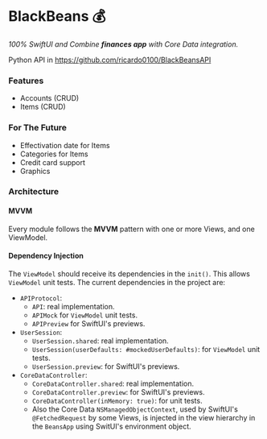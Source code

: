 # BlackBeans 💰

_100% SwiftUI and Combine **finances app** with Core Data integration._

Python API in https://github.com/ricardo0100/BlackBeansAPI

### Features

- Accounts (CRUD)
- Items (CRUD)

### For The Future

- Effectivation date for Items
- Categories for Items
- Credit card support
- Graphics

### Architecture

#### MVVM
Every module follows the **MVVM** pattern with one or more Views, and one ViewModel.

#### Dependency Injection

The `ViewModel` should receive its dependencies in the `init()`. This allows `ViewModel` unit tests.
The current dependencies in the project are:

- `APIProtocol`: 
  - `API`: real implementation.
  - `APIMock` for `ViewModel` unit tests.
  - `APIPreview` for SwiftUI's previews.
- `UserSession`: 
  - `UserSession.shared`: real implementation.
  - `UserSession(userDefaults: #mockedUserDefaults)`: for `ViewModel` unit tests.
  - `UserSession.preview`: for SwiftUI's previews.
- `CoreDataController`:
  - `CoreDataController.shared`: real implementation.
  - `CoreDataController.preview`: for SwiftUI's previews.
  - `CoreDataController(inMemory: true)`: for unit tests.
  - Also the Core Data `NSManagedObjectContext`, used by SwiftUI's `@FetchedRequest` by some Views, is injected in the view hierarchy in the `BeansApp` using SwitUI's environment object.
